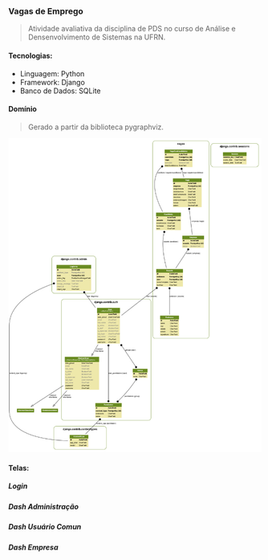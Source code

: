 ### Vagas de Emprego
> Atividade avaliativa da disciplina de PDS no curso de Análise e Densenvolvimento de Sistemas na UFRN.

#### Tecnologias:
* Linguagem: Python
* Framework: Django
* Banco de Dados: SQLite

#### Domínio
> Gerado a partir da biblioteca pygraphviz.

![Image of Yaktocat](class_diagram.png)

#### Telas:
##### Login
##### Dash Administração
##### Dash Usuário Comun
##### Dash Empresa
